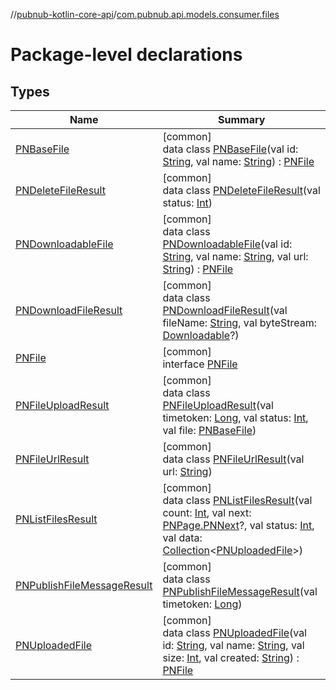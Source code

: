 //[pubnub-kotlin-core-api](../../index.md)/[com.pubnub.api.models.consumer.files](index.md)

# Package-level declarations

## Types

| Name | Summary |
|---|---|
| [PNBaseFile](-p-n-base-file/index.md) | [common]<br>data class [PNBaseFile](-p-n-base-file/index.md)(val id: [String](https://kotlinlang.org/api/latest/jvm/stdlib/kotlin/-string/index.html), val name: [String](https://kotlinlang.org/api/latest/jvm/stdlib/kotlin/-string/index.html)) : [PNFile](-p-n-file/index.md) |
| [PNDeleteFileResult](-p-n-delete-file-result/index.md) | [common]<br>data class [PNDeleteFileResult](-p-n-delete-file-result/index.md)(val status: [Int](https://kotlinlang.org/api/latest/jvm/stdlib/kotlin/-int/index.html)) |
| [PNDownloadableFile](-p-n-downloadable-file/index.md) | [common]<br>data class [PNDownloadableFile](-p-n-downloadable-file/index.md)(val id: [String](https://kotlinlang.org/api/latest/jvm/stdlib/kotlin/-string/index.html), val name: [String](https://kotlinlang.org/api/latest/jvm/stdlib/kotlin/-string/index.html), val url: [String](https://kotlinlang.org/api/latest/jvm/stdlib/kotlin/-string/index.html)) : [PNFile](-p-n-file/index.md) |
| [PNDownloadFileResult](-p-n-download-file-result/index.md) | [common]<br>data class [PNDownloadFileResult](-p-n-download-file-result/index.md)(val fileName: [String](https://kotlinlang.org/api/latest/jvm/stdlib/kotlin/-string/index.html), val byteStream: [Downloadable](../com.pubnub.kmp/-downloadable/index.md)?) |
| [PNFile](-p-n-file/index.md) | [common]<br>interface [PNFile](-p-n-file/index.md) |
| [PNFileUploadResult](-p-n-file-upload-result/index.md) | [common]<br>data class [PNFileUploadResult](-p-n-file-upload-result/index.md)(val timetoken: [Long](https://kotlinlang.org/api/latest/jvm/stdlib/kotlin/-long/index.html), val status: [Int](https://kotlinlang.org/api/latest/jvm/stdlib/kotlin/-int/index.html), val file: [PNBaseFile](-p-n-base-file/index.md)) |
| [PNFileUrlResult](-p-n-file-url-result/index.md) | [common]<br>data class [PNFileUrlResult](-p-n-file-url-result/index.md)(val url: [String](https://kotlinlang.org/api/latest/jvm/stdlib/kotlin/-string/index.html)) |
| [PNListFilesResult](-p-n-list-files-result/index.md) | [common]<br>data class [PNListFilesResult](-p-n-list-files-result/index.md)(val count: [Int](https://kotlinlang.org/api/latest/jvm/stdlib/kotlin/-int/index.html), val next: [PNPage.PNNext](../com.pubnub.api.models.consumer.objects/-p-n-page/-p-n-next/index.md)?, val status: [Int](https://kotlinlang.org/api/latest/jvm/stdlib/kotlin/-int/index.html), val data: [Collection](https://kotlinlang.org/api/latest/jvm/stdlib/kotlin.collections/-collection/index.html)&lt;[PNUploadedFile](-p-n-uploaded-file/index.md)&gt;) |
| [PNPublishFileMessageResult](-p-n-publish-file-message-result/index.md) | [common]<br>data class [PNPublishFileMessageResult](-p-n-publish-file-message-result/index.md)(val timetoken: [Long](https://kotlinlang.org/api/latest/jvm/stdlib/kotlin/-long/index.html)) |
| [PNUploadedFile](-p-n-uploaded-file/index.md) | [common]<br>data class [PNUploadedFile](-p-n-uploaded-file/index.md)(val id: [String](https://kotlinlang.org/api/latest/jvm/stdlib/kotlin/-string/index.html), val name: [String](https://kotlinlang.org/api/latest/jvm/stdlib/kotlin/-string/index.html), val size: [Int](https://kotlinlang.org/api/latest/jvm/stdlib/kotlin/-int/index.html), val created: [String](https://kotlinlang.org/api/latest/jvm/stdlib/kotlin/-string/index.html)) : [PNFile](-p-n-file/index.md) |
